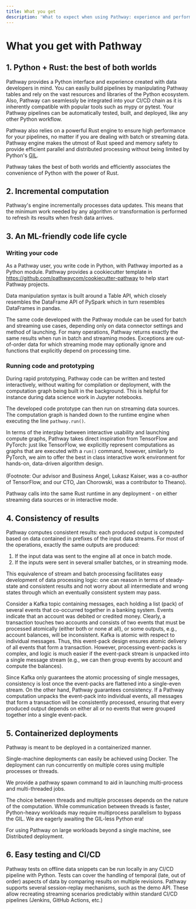 ```yaml
---
title: What you get
description: 'What to expect when using Pathway: experience and performance'
---
```


# What you get with Pathway

## 1. Python + Rust: the best of both worlds

Pathway provides a Python interface and experience created with data developers in mind. You can easily build pipelines by manipulating Pathway tables and rely on the vast resources and libraries of the Python ecosystem. Also, Pathway can seamlessly be integrated into your CI/CD chain as it is inherently compatible with popular tools such as mypy or pytest.
Your Pathway pipelines can be automatically tested, built, and deployed, like any other Python workflow.

Pathway also relies on a powerful Rust engine to ensure high performance for your pipelines, no matter if you are dealing with batch or streaming data.
Pathway engine makes the utmost of Rust speed and memory safety to provide efficient parallel and distributed processing without being limited by Python's [GIL](https://en.wikipedia.org/w/index.php?title=Global_interpreter_lock&oldid=1144836295).

Pathway takes the best of both worlds and efficiently associates the convenience of Python with the power of Rust.


## 2. Incremental computation

Pathway's engine incrementally processes data updates. This means that the minimum work needed by any algorithm or transformation is performed to refresh its results when fresh data arrives.



## 3. An ML-friendly code life cycle

### Writing your code

As a Pathway user, you write code in Python, with Pathway imported as a Python module.
Pathway provides a cookiecutter template in https://github.com/pathwaycom/cookiecutter-pathway to help start Pathway projects.

Data manipulation syntax is built around a Table API, which closely resembles the DataFrame API of PySpark which in turn resembles DataFrames in pandas.

The same code developed with the Pathway module can be used for batch and streaming use cases, depending only on data connector settings and method of launching.
For many operations, Pathway returns exactly the same results when run in batch and streaming modes.
Exceptions are out-of-order data for which streaming mode may optionally ignore and functions that explicitly depend on processing time.

### Running code and prototyping

During rapid prototyping, Pathway code can be written and tested interactively, without waiting for compilation or deployment, with the computation graph being built in the background.
This is helpful for instance during data science work in Jupyter notebooks.

The developed code prototype can then run on streaming data sources.
The computation graph is handed down to the runtime engine when executing the line `pathway.run()`.

In terms of the interplay between interactive usability and launching compute graphs, Pathway takes direct inspiration from TensorFlow and PyTorch: just like TensorFlow, we explicitly represent computations as graphs that are executed with a `run()` command, however, similarly to PyTorch, we aim to offer the best in class interactive work environment for hands-on, data-driven algorithm design.\
\
(Footnote: Our advisor and Business Angel, Lukasz Kaiser, was a co-author of TensorFlow, and our CTO, Jan Chorowski, was a contributor to Theano).

Pathway calls into the same Rust runtime in any deployment - on either streaming data sources or in interactive mode.

## 4. Consistency of results

Pathway computes consistent results: each produced output is computed based on data contained in prefixes of the input data streams.
For most of the operations, exactly the same outputs are produced:

1. If the input data was sent to the engine all at once in batch mode.
2. If the inputs were sent in several smaller batches, or in streaming mode.

This equivalence of stream and batch processing facilitates easy development of data processing logic: one can reason in terms of steady-state and consistent results and not worry about all intermediate and wrong states through which an eventually consistent system may pass.

Consider a Kafka topic containing messages, each holding a list (pack) of several events that co-occurred together in a banking system.
Events indicate that an account was debited or credited money.
Clearly, a transaction touches two accounts and consists of two events that must be processed atomically (either both or none at all), or some outputs, e.g., account balances, will be inconsistent.
Kafka is atomic with respect to individual messages. Thus, this event-pack design ensures atomic delivery of all events that form a transaction.
However, processing event-packs is complex, and logic is much easier if the event-pack stream is unpacked into a single message stream (e.g., we can then group events by account and compute the balances).

Since Kafka only guarantees the atomic processing of single messages, consistency is lost once the event-packs are flattened into a single-even stream.
On the other hand, Pathway guarantees consistency.
If a Pathway computation unpacks the event-pack into individual events, all messages that form a transaction will be consistently processed, ensuring that every produced output depends on either all or no events that were grouped together into a single event-pack.

## 5. Containerized deployments

Pathway is meant to be deployed in a containerized manner.

Single-machine deployments can easily be achieved using Docker.
The deployment can run concurrently on multiple cores using multiple processes or threads.

We provide a pathway spawn command to aid in launching multi-process and multi-threaded jobs.

The choice between threads and multiple processes depends on the nature of the computation.
While communication between threads is faster, Python-heavy workloads may require multiprocess parallelism to bypass the GIL.
We are eagerly awaiting the GIL-less Python era!

For using Pathway on large workloads beyond a single machine, see Distributed deployment.

## 6. Easy testing and CI/CD

Pathway tests on offline data snippets can be run locally in any CI/CD pipeline with Python.
Tests can cover the handling of temporal (late, out of order) aspects of data by comparing results on multiple revisions.
Pathway supports several session-replay mechanisms, such as the demo API.
These allow recreating streaming scenarios predictably within standard CI/CD pipelines (Jenkins, GitHub Actions, etc.)
